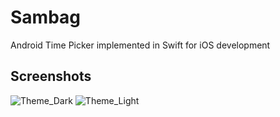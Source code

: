 # Sambag
Android Time Picker implemented in Swift for iOS development

## Screenshots

![Theme_Dark](https://raw.githubusercontent.com/mownier/sambag/master/Screenshots/theme_dark.png)
![Theme_Light](https://raw.githubusercontent.com/mownier/sambag/master/Screenshots/theme_light.png)
